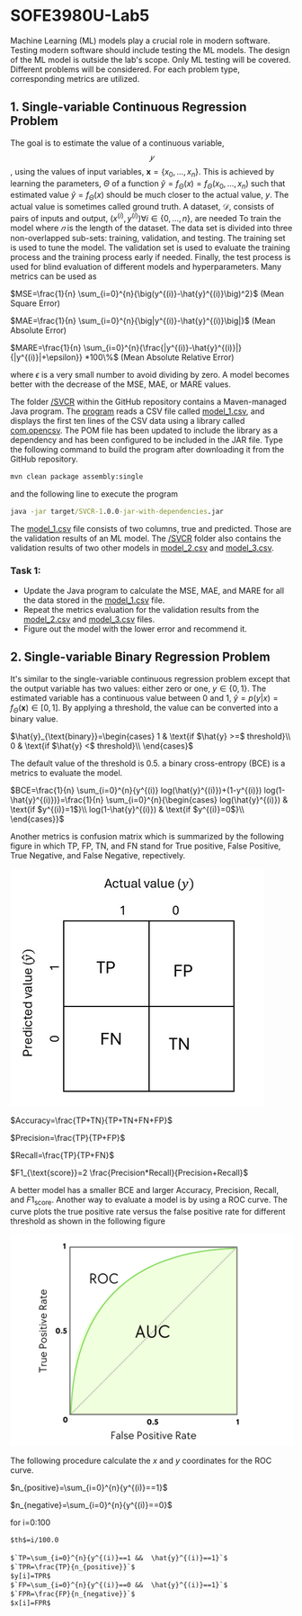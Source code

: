 # SOFE3980U-Lab5

Machine Learning (ML) models play a crucial role in modern software. Testing modern software should include testing the ML models. The design of the ML model is outside the lab's scope. Only ML testing will be covered. Different problems will be considered. For each problem type, corresponding metrics are utilized.

## 1. Single-variable Continuous Regression Problem

The goal is to estimate the value of a continuous variable, $$𝑦$$, using the values of input variables, $`\mathbf{x}=\{x_{0},...,x_{n}\}`$. This is achieved by learning the parameters, $\Theta$ of a function $\hat{y}=f_{\Theta}(x)=f_{\Theta}(x_{0},...,x_{n})$ such that estimated value $\hat{y}=f_{\Theta}(x)$ should be much closer to the actual value, $y$. The actual value is sometimes called ground truth. A dataset, $`\mathcal{D}`$, consists of pairs of inputs and output, $`(x^{(i)},y^{(i)}) \forall i \in \{ 0,...,n \}`$, are needed To train the model where $𝑛$ is the length of the dataset. The data set is divided into three non-overlapped sub-sets: training, validation, and testing. The training set is used to tune the model. The validation set is used to evaluate the training process and the training process early if needed. Finally, the test process is used for blind evaluation of different models and hyperparameters. Many metrics can be used as

$MSE=\frac{1}{n} \sum_{i=0}^{n}{\big(y^{(i)}-\hat{y}^{(i)}\big)^2}$      (Mean Square Error)

$`MAE=\frac{1}{n} \sum_{i=0}^{n}{\big|y^{(i)}-\hat{y}^{(i)}\big|}`$      (Mean Absolute Error)

$`MARE=\frac{1}{n} \sum_{i=0}^{n}{\frac{|y^{(i)}-\hat{y}^{(i)}|}{|y^{(i)}|+\epsilon}} *100\%`$      (Mean Absolute Relative Error)

where $\epsilon$ is a very small number to avoid dividing by zero. A model becomes better with the decrease of the MSE, MAE, or MARE values.

The folder [/SVCR](/SVCR) within the GitHub repository contains a Maven-managed Java program. The [program](/SVCR/src/main/java/com/ontariotechu/sofe3980U/App.java) reads a CSV file called [model_1.csv](/SVCR/model_1.csv), and displays the first ten lines of the CSV data using a library called [com.opencsv](https://www.geeksforgeeks.org/reading-csv-file-java-using-opencsv/). The POM file has been updated to include the library as a dependency and has been configured to be included in the JAR file. Type the following command to build the program after downloading it from the GitHub repository.
``` cmd
mvn clean package assembly:single
```
and the following line to execute the program
```cmd
java -jar target/SVCR-1.0.0-jar-with-dependencies.jar
```
The [model_1.csv](/SVCR/model_1.csv) file consists of two columns, true and predicted. Those are the validation results of an ML model. The [/SVCR](/SVCR) folder also contains the validation results of two other models in [model_2.csv](/SVCR/model_2.csv) and  [model_3.csv](/SVCR/model_3.csv).

### Task 1:
* Update the Java program to calculate the MSE, MAE, and MARE for all the data stored in the [model_1.csv](/SVCR/model_1.csv) file.
* Repeat the metrics evaluation for the validation results from the [model_2.csv](/SVCR/model_2.csv) and [model_3.csv](/SVCR/model_3.csv) files.
* Figure out the model with the lower error and recommend it.
  
## 2. Single-variable Binary Regression Problem
It's similar to the single-variable continuous regression problem except that the output variable has two values: either zero or one,  $`y \in \{0,1\}`$. The estimated variable has a continuous value between 0 and 1, $`\hat{y}=p(y|x)=f_{\Theta}(\mathbf{x}) \in [0,1]`$. By applying a threshold, the value can be converted into a binary value.

$`\hat{y}_{\text{binary}}=\begin{cases}
      1 & \text{if $\hat{y} >=$ threshold}\\
      0 & \text{if $\hat{y} <$ threshold}\\
    \end{cases}`$
    
The default value of the threshold is 0.5. a binary cross-entropy (BCE) is a metrics to evaluate the model.

$`BCE=\frac{1}{n} \sum_{i=0}^{n}{y^{(i)} log(\hat{y}^{(i)})+(1-y^{(i)}) log(1-\hat{y}^{(i)})}=\frac{1}{n} \sum_{i=0}^{n}{\begin{cases}
      log(\hat{y}^{(i)}) & \text{if $y^{(i)}=1$}\\
      log(1-\hat{y}^{(i)}) & \text{if $y^{(i)}=0$}\\
    \end{cases}}`$

Another metrics is confusion matrix which is summarized by the following figure in which TP, FP, TN, and FN stand for True positive, False Positive, True Negative, and False Negative, repectively.

![](images/confusion_matrix.jpg)  

$`Accuracy=\frac{TP+TN}{TP+TN+FN+FP}`$

$`Precision=\frac{TP}{TP+FP}`$

$`Recall=\frac{TP}{TP+FN}`$

$`F1_{\text{score}}=2 \frac{Precision*Recall}{Precision+Recall}`$

A better model has a smaller BCE and larger Accuracy, Precision, Recall, and $F1_{\text{score}}$. Another way to evaluate a model is by using a ROC curve. The curve plots the true positive rate versus the false positive rate for different threshold as shown in the following figure

![](images/AUC-ROC.png)  

The following procedure calculate the $x$ and $y$ coordinates for the ROC curve.

$`n_{positive}=\sum_{i=0}^{n}{y^{(i)}==1}`$

$`n_{negative}=\sum_{i=0}^{n}{y^{(i)}==0}`$

for i=0:100

    $th$=i/100.0
    
    $`TP=\sum_{i=0}^{n}{y^{(i)}==1 &&  \hat{y}^{(i)}==1}`$
    $`TPR=\frac{TP}{n_{positive}}`$
    $y[i]=TPR$
    $`FP=\sum_{i=0}^{n}{y^{(i)}==0 &&  \hat{y}^{(i)}==1}`$
    $`FPR=\frac{FP}{n_{negative}}`$
    $x[i]=FPR$
